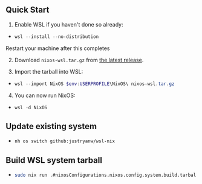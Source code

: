 ## Quick Start
1. Enable WSL if you haven't done so already:

- ```powershell
  wsl --install --no-distribution
  ```
Restart your machine after this completes

2. Download `nixos-wsl.tar.gz` from [the latest release](https://github.com/justryanw/wsl-nix/releases/latest).

3. Import the tarball into WSL:

- ```powershell
  wsl --import NixOS $env:USERPROFILE\NixOS\ nixos-wsl.tar.gz
  ```

4. You can now run NixOS:

- ```powershell
  wsl -d NixOS
  ```

## Update existing system
- ```bash
  nh os switch github:justryanw/wsl-nix
  ```

## Build WSL system tarball
- ```bash
  sudo nix run .#nixosConfigurations.nixos.config.system.build.tarballBuilder
  ```